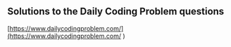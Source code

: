 Solutions to the Daily Coding Problem questions
---
[https://www.dailycodingproblem.com/](https://www.dailycodingproblem.com/
)